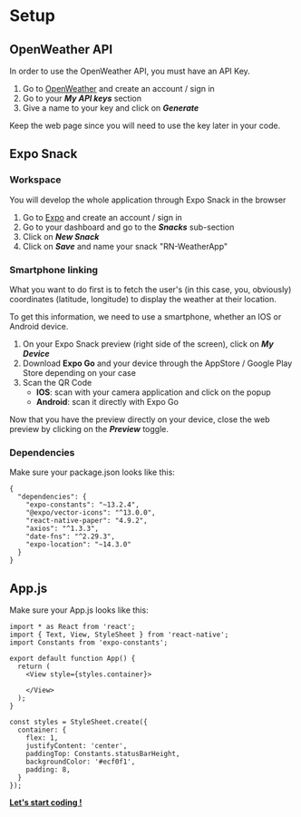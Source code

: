 # Setup

## OpenWeather API

In order to use the OpenWeather API, you must have an API Key.

1. Go to [OpenWeather](https://openweathermap.org/) and create an account / sign in
2. Go to your ***My API keys*** section
3. Give a name to your key and click on ***Generate***

Keep the web page since you will need to use the key later in your code.

## Expo Snack

### Workspace

You will develop the whole application through Expo Snack in the browser

1. Go to [Expo](https://expo.dev/accounts/ccchristiant) and create an account / sign in
2. Go to your dashboard and go to the ***Snacks*** sub-section
3. Click on ***New Snack***
4. Click on ***Save*** and name your snack "RN-WeatherApp"

### Smartphone linking

What you want to do first is to fetch the user's (in this case, you, obviously) coordinates (latitude, longitude) to display the weather at their location.

To get this information, we need to use a smartphone, whether an IOS or Android device.

1. On your Expo Snack preview (right side of the screen), click on ***My Device***
2. Download **Expo Go** and your device through the AppStore / Google Play Store depending on your case
3. Scan the QR Code
    - **IOS**: scan with your camera application and click on the popup
    - **Android**: scan it directly with Expo Go

Now that you have the preview directly on your device, close the web preview by clicking on the ***Preview*** toggle.

### Dependencies

Make sure your package.json looks like this:

    {
      "dependencies": {
        "expo-constants": "~13.2.4",
        "@expo/vector-icons": "^13.0.0",
        "react-native-paper": "4.9.2",
        "axios": "^1.3.3",
        "date-fns": "^2.29.3",
        "expo-location": "~14.3.0"
      }
    }

## App.js

Make sure your App.js looks like this:

    import * as React from 'react';
    import { Text, View, StyleSheet } from 'react-native';
    import Constants from 'expo-constants';

    export default function App() {
      return (
        <View style={styles.container}>

        </View>
      );
    }

    const styles = StyleSheet.create({
      container: {
        flex: 1,
        justifyContent: 'center',
        paddingTop: Constants.statusBarHeight,
        backgroundColor: '#ecf0f1',
        padding: 8,
      }
    });

**[Let's start coding !](README.md#step-1---fetch-the-users-coordinates)**